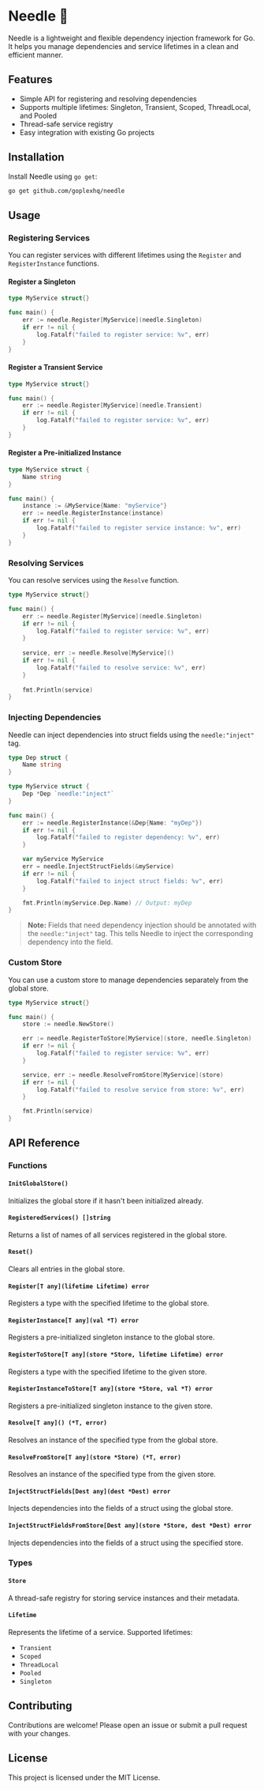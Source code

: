 # Needle :syringe:

Needle is a lightweight and flexible dependency injection framework for Go. It helps you manage dependencies and service
lifetimes in a clean and efficient manner.

## Features

- Simple API for registering and resolving dependencies
- Supports multiple lifetimes: Singleton, Transient, Scoped, ThreadLocal, and Pooled
- Thread-safe service registry
- Easy integration with existing Go projects

## Installation

Install Needle using `go get`:

```bash
go get github.com/goplexhq/needle
```

## Usage

### Registering Services

You can register services with different lifetimes using the `Register` and `RegisterInstance` functions.

#### Register a Singleton

```go
type MyService struct{}

func main() {
    err := needle.Register[MyService](needle.Singleton)
    if err != nil {
        log.Fatalf("failed to register service: %v", err)
    }
}
```

#### Register a Transient Service

```go
type MyService struct{}

func main() {
    err := needle.Register[MyService](needle.Transient)
    if err != nil {
        log.Fatalf("failed to register service: %v", err)
    }
}
```

#### Register a Pre-initialized Instance

```go
type MyService struct {
    Name string
}

func main() {
    instance := &MyService{Name: "myService"}
    err := needle.RegisterInstance(instance)
    if err != nil {
        log.Fatalf("failed to register service instance: %v", err)
    }
}
```

### Resolving Services

You can resolve services using the `Resolve` function.

```go
type MyService struct{}

func main() {
    err := needle.Register[MyService](needle.Singleton)
    if err != nil {
        log.Fatalf("failed to register service: %v", err)
    }
    
    service, err := needle.Resolve[MyService]()
    if err != nil {
        log.Fatalf("failed to resolve service: %v", err)
    }
    
    fmt.Println(service)
}
```

### Injecting Dependencies

Needle can inject dependencies into struct fields using the `needle:"inject"` tag.

```go
type Dep struct {
    Name string
}

type MyService struct {
    Dep *Dep `needle:"inject"`
}

func main() {
    err := needle.RegisterInstance(&Dep{Name: "myDep"})
    if err != nil {
        log.Fatalf("failed to register dependency: %v", err)
    }

    var myService MyService
    err = needle.InjectStructFields(&myService)
    if err != nil {
        log.Fatalf("failed to inject struct fields: %v", err)
    }

    fmt.Println(myService.Dep.Name) // Output: myDep
}
```

> **Note:** Fields that need dependency injection should be annotated with the `needle:"inject"` tag.
> This tells Needle to inject the corresponding dependency into the field.

### Custom Store

You can use a custom store to manage dependencies separately from the global store.

```go
type MyService struct{}

func main() {
    store := needle.NewStore()

    err := needle.RegisterToStore[MyService](store, needle.Singleton)
    if err != nil {
        log.Fatalf("failed to register service: %v", err)
    }

    service, err := needle.ResolveFromStore[MyService](store)
    if err != nil {
        log.Fatalf("failed to resolve service from store: %v", err)
    }

    fmt.Println(service)
}
```

## API Reference

### Functions

#### `InitGlobalStore()`

Initializes the global store if it hasn't been initialized already.

#### `RegisteredServices() []string`

Returns a list of names of all services registered in the global store.

#### `Reset()`

Clears all entries in the global store.

#### `Register[T any](lifetime Lifetime) error`

Registers a type with the specified lifetime to the global store.

#### `RegisterInstance[T any](val *T) error`

Registers a pre-initialized singleton instance to the global store.

#### `RegisterToStore[T any](store *Store, lifetime Lifetime) error`

Registers a type with the specified lifetime to the given store.

#### `RegisterInstanceToStore[T any](store *Store, val *T) error`

Registers a pre-initialized singleton instance to the given store.

#### `Resolve[T any]() (*T, error)`

Resolves an instance of the specified type from the global store.

#### `ResolveFromStore[T any](store *Store) (*T, error)`

Resolves an instance of the specified type from the given store.

#### `InjectStructFields[Dest any](dest *Dest) error`

Injects dependencies into the fields of a struct using the global store.

#### `InjectStructFieldsFromStore[Dest any](store *Store, dest *Dest) error`

Injects dependencies into the fields of a struct using the specified store.

### Types

#### `Store`

A thread-safe registry for storing service instances and their metadata.

#### `Lifetime`

Represents the lifetime of a service. Supported lifetimes:

- `Transient`
- `Scoped`
- `ThreadLocal`
- `Pooled`
- `Singleton`

## Contributing

Contributions are welcome! Please open an issue or submit a pull request with your changes.

## License

This project is licensed under the MIT License.
